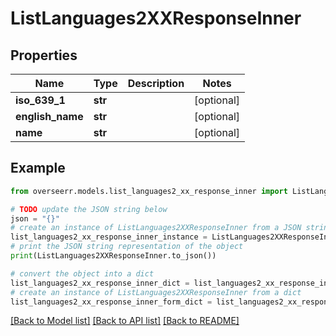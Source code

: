 # ListLanguages2XXResponseInner


## Properties

Name | Type | Description | Notes
------------ | ------------- | ------------- | -------------
**iso_639_1** | **str** |  | [optional] 
**english_name** | **str** |  | [optional] 
**name** | **str** |  | [optional] 

## Example

```python
from overseerr.models.list_languages2_xx_response_inner import ListLanguages2XXResponseInner

# TODO update the JSON string below
json = "{}"
# create an instance of ListLanguages2XXResponseInner from a JSON string
list_languages2_xx_response_inner_instance = ListLanguages2XXResponseInner.from_json(json)
# print the JSON string representation of the object
print(ListLanguages2XXResponseInner.to_json())

# convert the object into a dict
list_languages2_xx_response_inner_dict = list_languages2_xx_response_inner_instance.to_dict()
# create an instance of ListLanguages2XXResponseInner from a dict
list_languages2_xx_response_inner_form_dict = list_languages2_xx_response_inner.from_dict(list_languages2_xx_response_inner_dict)
```
[[Back to Model list]](../README.md#documentation-for-models) [[Back to API list]](../README.md#documentation-for-api-endpoints) [[Back to README]](../README.md)


